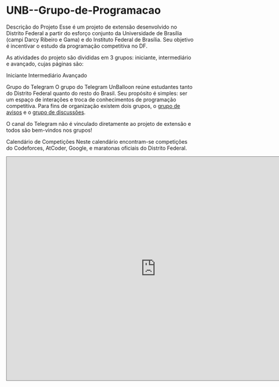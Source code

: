 # UNB--Grupo-de-Programacao

Descrição do Projeto
Esse é um projeto de extensão desenvolvido no Distrito Federal a partir do esforço conjunto da Universidade de Brasília (campi Darcy Ribeiro e Gama) e do Instituto Federal de Brasília. Seu objetivo é incentivar o estudo da programação competitiva no DF.

As atividades do projeto são divididas em 3 grupos: iniciante, intermediário e avançado, cujas páginas são:

Iniciante
Intermediário
Avançado

Grupo do Telegram
O grupo do Telegram UnBalloon reúne estudantes tanto do Distrito Federal quanto do resto do Brasil. Seu propósito é simples: ser um espaço de interações e troca de conhecimentos de programação competitiva. Para fins de organização existem dois grupos, o [grupo de avisos](https://t.me/avisosunballoon) e o [grupo de discussões](https://t.me/unballoon).


O canal do Telegram não é vinculado diretamente ao projeto de extensão e todos são bem-vindos nos grupos!

Calendário de Competições
Neste calendário encontram-se competições do Codeforces, AtCoder, Google, e maratonas oficiais do Distrito Federal.

<iframe src="https://calendar.google.com/calendar/embed?height=600&wkst=1&bgcolor=%23ffffff&ctz=America%2FSao_Paulo&src=Ymhqb3VpcjJ0YjhwNWVmcGJjZmJuaDg2MTBAZ3JvdXAuY2FsZW5kYXIuZ29vZ2xlLmNvbQ&src=bDU1NjJldXA0M3AzcmRicnJ1Z2ttNWVjZ2tAZ3JvdXAuY2FsZW5kYXIuZ29vZ2xlLmNvbQ&src=N3Iwc20wOTBibW41cGVjc2xiZnNvMmF0ZjhAZ3JvdXAuY2FsZW5kYXIuZ29vZ2xlLmNvbQ&src=azIzajIzM2d0Y3ZhdTdhOHVsazJwMzYwbTRAZ3JvdXAuY2FsZW5kYXIuZ29vZ2xlLmNvbQ&src=bWFyYXRvbmFkZkBnbWFpbC5jb20&color=%238E24AA&color=%23795548&color=%239E69AF&color=%234285F4&color=%230B8043&showTabs=1&showPrint=0&mode=AGENDA&title=Competi%C3%A7%C3%B5es&hl=pt_BR" style="border:solid 1px #777" width="800" height="600" frameborder="0" scrolling="no"></iframe>
